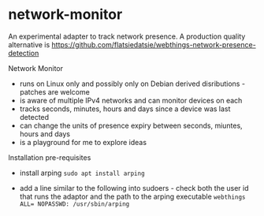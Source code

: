 # network-monitor

An experimental adapter to track network presence.
A production quality alternative is https://github.com/flatsiedatsie/webthings-network-presence-detection

Network Monitor
- runs on Linux only and possibly only on Debian derived disributions - patches are welcome
- is aware of multiple IPv4 networks and can monitor devices on each
- tracks seconds, minutes, hours and days since a device was last detected
- can change the units of presence expiry between seconds, miuntes, hours and days
- is a playground for me to explore ideas

Installation pre-requisites
- install arping
`sudo apt install arping`

- add a line similar to the following into sudoers - check both the user id that runs the adaptor and the path to the arping executable
`webthings       ALL= NOPASSWD: /usr/sbin/arping`
